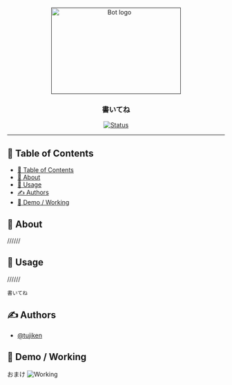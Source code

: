 <p align="center">
  <a href="" rel="noopener">
 <img width=300px height=200px src="https://tsukemen-tsujita.com/wp-content/uploads/2021/01/%E6%BF%83%E5%8E%9A%E3%81%A4%E3%81%91%E9%BA%BA.jpg" alt="Bot logo"></a>
</p>

<h3 align="center">書いてね</h3>

<div align="center">

[![Status](https://img.shields.io/badge/status-active-success.svg)]()

</div>

---

## 📝 Table of Contents

- [📝 Table of Contents](#-table-of-contents)
- [🧐 About ](#-about-)
- [🎈 Usage ](#-usage-)
- [✍️ Authors ](#️-authors-)
- [🎥 Demo / Working ](#-demo--working-)

## 🧐 About <a name = "about"></a>

//////

## 🎈 Usage <a name = "usage"></a>

//////

```
書いてね
```

## ✍️ Authors <a name = "authors"></a>

- [@tujiken](https://github.com/tujiken)

## 🎥 Demo / Working <a name = "demo"></a>

おまけ
![Working](https://media.giphy.com/media/20NLMBm0BkUOwNljwv/giphy.gif)
